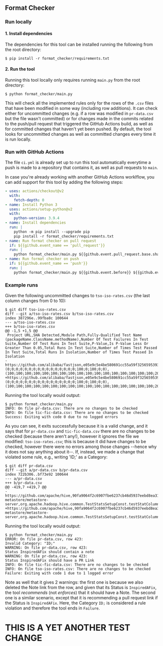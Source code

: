 ## Format Checker

### Run locally

#### 1. Install dependencies

The dependencies for this tool can be installed running the following from the root directory:

```
$ pip install -r format_checker/requirements.txt
```

#### 2. Run the tool

Running this tool locally only requires running `main.py` from the root directory:

```
$ python format_checker/main.py
```

This will check all the implemented rules only for the rows of the `.csv` files that have been modified in some way (including row additions). It can check either for uncommitted changes (e.g. if a row was modified in `pr-data.csv` but the file wasn't committed) or for changes made in the commits related to the push/pull request that triggered the GitHub Actions build, as well as for committed changes that haven't yet been pushed. By default, the tool looks for uncommitted changes as well as committed changes every time it is run locally.

### Run with GitHub Actions

The file `ci.yml` is already set up to run this tool automatically everytime a push is made to a repository that contains it, as well as pull requests to `main`.  

In case you're already working with another GitHub Actions worklflow, you can add support for this tool by adding the following steps:

```yml
- uses: actions/checkout@v2
  with:
    fetch-depth: 0
- name: Install Python 3
  uses: actions/setup-python@v2
  with:
    python-version: 3.9.4
- name: Install dependencies
  run: |
    python -m pip install --upgrade pip
    pip install -r format_checker/requirements.txt
- name: Run format checker on pull request
  if: ${{github.event_name == 'pull_request'}}
  run: |
    python format_checker/main.py ${{github.event.pull_request.base.sha}} ${{github.event.pull_request.head.sha}}
- name: Run format checker on push
  if: ${{github.event_name == 'push'}}
  run: |
    python format_checker/main.py ${{github.event.before}} ${{github.event.after}}
```

### Example runs

Given the following uncommitted changes to `tso-iso-rates.csv` (the last column changes from 0 to 10):

```
$ git diff tso-iso-rates.csv
diff --git a/tso-iso-rates.csv b/tso-iso-rates.csv
index 387296e..99fba8c 100644
--- a/tso-iso-rates.csv
+++ b/tso-iso-rates.csv
@@ -1,5 +1,5 @@
 Project URL,SHA Detected,Module Path,Fully-Qualified Test Name (packageName.ClassName.methodName),Number Of Test Failures In Test Suite,Number Of Test Runs In Test Suite,P-Value,Is P-Value Less Or Greater Than 0.05,Total Runs In Test Suite,Number of Times Test Passed In Test Suite,Total Runs In Isolation,Number of Times Test Passed In Isolation
-https://github.com/alibaba/fastjson,e05e9c5e4be580691cc55a59f3256595393203a1,.,com.alibaba.json.bvt.issue_1200.Issue1298.test_for_issue,(0;0;0;0;0;0;0;0;0;0;0;0;0;0;0;0;100;0;100;0;0),(100;100;100;100;100;100;100;100;100;100;100;100;100;100;100;100;100;2000;100;100;100),0,less,4000,3800,4000,0
+https://github.com/alibaba/fastjson,e05e9c5e4be580691cc55a59f3256595393203a1,.,com.alibaba.json.bvt.issue_1200.Issue1298.test_for_issue,(0;0;0;0;0;0;0;0;0;0;0;0;0;0;0;0;100;0;100;0;0),(100;100;100;100;100;100;100;100;100;100;100;100;100;100;100;100;100;2000;100;100;100),0,less,4000,3800,4000,10
```

Running the tool locally would output:

```
$ python format_checker/main.py
INFO: On file pr-data.csv: There are no changes to be checked
INFO: On file tic-fic-data.csv: There are no changes to be checked
Success: Exiting with code 0 due to no logged errors
```

As you can see, it exits successfully because it is a valid change, and it says that for `pr-data.csv` and `tic-fic-data.csv` there are no changes to be checked (because there aren't any!), however it ignores the file we modified: `tso-iso-rates.csv`; this is because it did have changes to be checked, however there were no errors among those changes --hence why it does not say anything about it--.
If, instead, we made a change that violated some rule, e.g., writing 'ID;' as a Category:

```
$ git diff pr-data.csv
diff --git a/pr-data.csv b/pr-data.csv
index 722b306..bf73e92 100644
--- a/pr-data.csv
+++ b/pr-data.csv
@@ -419,7 +419,7 @@ 
-https://github.com/apache/hive,90fa9064f2c6907fbe6237cb46d5937eebd8ea31,standalone-metastore/metastore-server,org.apache.hadoop.hive.common.TestStatsSetupConst.testStatColumnEntriesCompat,ID,InspiredAFix,https://github.com/apache/hive/pull/1024,
+https://github.com/apache/hive,90fa9064f2c6907fbe6237cb46d5937eebd8ea31,standalone-metastore/metastore-server,org.apache.hadoop.hive.common.TestStatsSetupConst.testStatColumnEntriesCompat,ID;,InspiredAFix,,

```

Running the tool locally would output:

```
$ python format_checker/main.py
ERROR: On file pr-data.csv, row 423:
Invalid Category: "ID;"
WARNING: On file pr-data.csv, row 423: 
Status InspiredAFix should contain a note
WARNING: On file pr-data.csv, row 423: 
Status InspiredAFix should have a PR Link
INFO: On file tic-fic-data.csv: There are no changes to be checked
INFO: On file tso-iso-rates.csv: There are no changes to be checked
Failure: Exiting with code 1 due to 1 logged error
```

Note as well that it gives 2 warnings: the first one is because we also deleted the Note link from the row, and given that its Status is `InspiredAFix`, the tool *recommends* (not *enforces*) that it should have a Note. The second one is a similar scenario, except that it is recommending a pull request link if the Status is `InspiredAFix`.
Here, the Category `ID;` is considered a rule violation and therefore the tool ends in `Failure`.


# THIS IS A YET ANOTHER TEST CHANGE #









